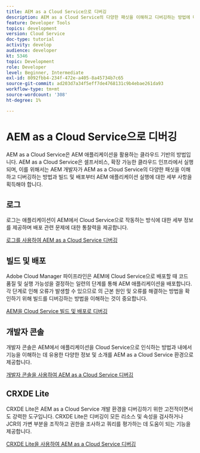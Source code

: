 ```yaml
---
title: AEM as a Cloud Service으로 디버깅
description: AEM as a Cloud Service의 다양한 패싯을 이해하고 디버깅하는 방법에 대해 이해하고, 빌드 및 배포에서 AEM 애플리케이션 실행에 대한 세부 사항을 획득해야 하는 셀프서비스, 확장 가능한 클라우드 인프라.
feature: Developer Tools
topics: development
version: Cloud Service
doc-type: tutorial
activity: develop
audience: developer
kt: 5346
topic: Development
role: Developer
level: Beginner, Intermediate
exl-id: 8092fbb4-234f-472e-a405-8a45734b7c65
source-git-commit: ad203d7a34f5eff7de4768131c9b4ebae261da93
workflow-type: tm+mt
source-wordcount: '308'
ht-degree: 1%

---
```


# AEM as a Cloud Service으로 디버깅

AEM as a Cloud Service은 AEM 애플리케이션을 활용하는 클라우드 기반의 방법입니다. AEM as a Cloud Service은 셀프서비스, 확장 가능한 클라우드 인프라에서 실행되며, 이를 위해서는 AEM 개발자가 AEM as a Cloud Service의 다양한 패싯을 이해하고 디버깅하는 방법과 빌드 및 배포부터 AEM 애플리케이션 실행에 대한 세부 사항을 획득해야 합니다.

## 로그

로그는 애플리케이션이 AEM에서 Cloud Service으로 작동하는 방식에 대한 세부 정보를 제공하며 배포 관련 문제에 대한 통찰력을 제공합니다.

[로그를 사용하여 AEM as a Cloud Service 디버깅](./logs.md)

## 빌드 및 배포

Adobe Cloud Manager 파이프라인은 AEM에 Cloud Service으로 배포할 때 코드 품질 및 실행 가능성을 결정하는 일련의 단계를 통해 AEM 애플리케이션을 배포합니다. 각 단계로 인해 오류가 발생할 수 있으므로 의 근본 원인 및 오류를 해결하는 방법을 확인하기 위해 빌드를 디버깅하는 방법을 이해하는 것이 중요합니다.

[AEM을 Cloud Service 빌드 및 배포로 디버깅](./build-and-deployment.md)

## 개발자 콘솔

개발자 콘솔은 AEM에서 애플리케이션을 Cloud Service으로 인식하는 방법과 내에서 기능을 이해하는 데 유용한 다양한 정보 및 소개를 AEM as a Cloud Service 환경으로 제공합니다.

[개발자 콘솔을 사용하여 AEM as a Cloud Service 디버깅](./developer-console.md)

## CRXDE Lite

CRXDE Lite은 AEM as a Cloud Service 개발 환경을 디버깅하기 위한 고전적이면서도 강력한 도구입니다. CRXDE Lite은 디버깅이 모든 리소스 및 속성을 검사하거나 JCR의 가변 부분을 조작하고 권한을 조사하고 쿼리를 평가하는 데 도움이 되는 기능을 제공합니다.

[CRXDE Lite을 사용하여 AEM as a Cloud Service 디버깅](./crxde-lite.md)
